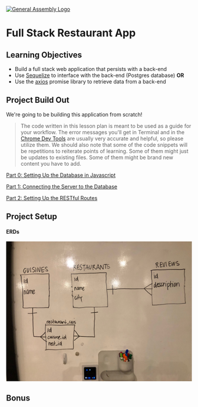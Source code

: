 [![General Assembly Logo](https://camo.githubusercontent.com/1a91b05b8f4d44b5bbfb83abac2b0996d8e26c92/687474703a2f2f692e696d6775722e636f6d2f6b6538555354712e706e67)](https://generalassemb.ly)

# Full Stack Restaurant App

## Learning Objectives

- Build a full stack web application that persists with a back-end
- Use [Sequelize](https://github.com/sequelize/sequelize) to interface with the back-end (Postgres database) **OR**
- Use the [axios](https://github.com/axios/axios) promise library to retrieve data from a back-end

## Project Build Out

We're going to be building this application from scratch!

> The code written in this lesson plan is meant to be used as a guide for your workflow. The error messages you'll get in Terminal and in the [Chrome Dev Tools]() are usually very accurate and helpful, so please utilize them. We should also note that some of the code snippets will be repetitions to reiterate points of learning. Some of them might just be updates to existing files. Some of them might be brand new content you have to add.

[Part 0: Setting Up the Database in Javascript](sprints/sprint0.md) 

[Part 1: Connecting the Server to the Database](sprints/sprint1.md)

[Part 2: Setting Up the RESTful Routes](sprints/sprint2.md)

## Project Setup

#### ERDs

![Restaurant App ERDs](images/restaurants_app_erd.jpg)

## Bonus